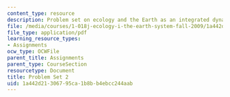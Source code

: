 ```yaml
---
content_type: resource
description: Problem set on ecology and the Earth as an integrated dynamic system.
file: /media/courses/1-018j-ecology-i-the-earth-system-fall-2009/1a442d21306795ca1b8bb4ebcc244aab_MIT1_018JF09_hw2.pdf
file_type: application/pdf
learning_resource_types:
- Assignments
ocw_type: OCWFile
parent_title: Assignments
parent_type: CourseSection
resourcetype: Document
title: Problem Set 2
uid: 1a442d21-3067-95ca-1b8b-b4ebcc244aab
---
```

